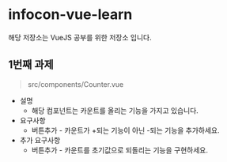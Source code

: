 # infocon-vue-learn

해당 저장소는 VueJS 공부를 위한 저장소 입니다.

## 1번째 과제

> src/components/Counter.vue

* 설명
    * 해당 컴포넌트는 카운트를 올리는 기능을 가지고 있습니다.
* 요구사항
    * 버튼추가 - 카운트가 +되는 기능이 아닌 -되는 기능을 추가하세요.
* 추가 요구사항
    * 버튼추가 - 카운트를 초기값으로 되돌리는 기능을 구현하세요.